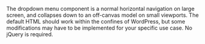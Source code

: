 The dropdown menu component is a normal horizontal navigation on large screen, and collapses down to an off-canvas model on small viewports. The default HTML should work within the confines of WordPress, but some modifications may have to be implemented for your specific use case. No jQuery is required.

